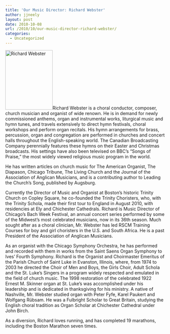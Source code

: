 ```yaml
---
title: 'Our Music Director: Richard Webster'
author: jjneely
layout: post
date: 2010-10-08
url: /2010/10/our-music-director-richard-webster/
categories:
  - Uncategorized
---
```

[<img class="size-full wp-image-128 alignleft" title="Richard-Webster-headshot" src="/wp-content/uploads/2010/08/Richard-Webster-headshot.jpg" alt="Richard Webster" width="149" height="187" />][1]Richard Webster is a choral conductor, composer, church musician and organist of wide renown. He is in demand for newly commissioned anthems, organ and instrumental works, liturgical music and hymn tunes, and travels extensively to direct hymn festivals, choral workshops and perform organ recitals. His hymn arrangements for brass, percussion, organ and congregation are performed in churches and concert halls throughout the English-speaking world. The Canadian Broadcasting Company perennially features these hymns on their Easter and Christmas broadcasts. His settings have also been televised on BBC’s “Songs of Praise,” the most widely viewed religious music program in the world.

He has written articles on church music for The American Organist, The Diapason, Chicago Tribune, The Living Church and the Journal of the Association of Anglican Musicians, and is a contributing author to Leading the Church’s Song, published by Augsburg.

Currently the Director of Music and Organist at Boston&#8217;s historic Trinity Church on Copley Square, he co-founded the Trinity Choristers, who, with the Trinity Schola, made their first tour to England in August 2010, with residencies at Ely and Chichester Cathedrals. Richard is Music Director of Chicago&#8217;s Bach Week Festival, an annual concert series performed by some of the Midwest’s most celebrated musicians, now in its 36th season. Much sought after as a choral clinician, Mr. Webster has led RSCM Training Courses for boy and girl choristers in the U.S. and South Africa. He is a past President of the Association of Anglican Musicians.

As an organist with the Chicago Symphony Orchestra, he has performed and recorded with them in works from the Saint Saens Organ Symphony to Ives’ Fourth Symphony. Richard is the Organist and Choirmaster Emeritus of the Parish Church of Saint Luke in Evanston, Illinois, where, from 1974 to 2003 he directed the Choir of Men and Boys, the Girls Choir, Adult Schola and the St. Luke’s Singers in a program widely respected and emulated in the field of church music. The 1998 restoration of the celebrated 1922 Ernest M. Skinner organ at St. Luke’s was accomplished under his leadership and is dedicated in thanksgiving for his ministry. A native of Nashville, Mr. Webster studied organ with Peter Fyfe, Karel Paukert and Wolfgang Rübsam. He was a Fulbright Scholar to Great Britain, studying the English choral tradition as Organ Scholar at Chichester Cathedral under John Birch.

As a diversion, Richard loves running, and has completed 19 marathons, including the Boston Marathon seven times.

[1]: /wp-content/uploads/2010/08/Richard-Webster-headshot.jpg
